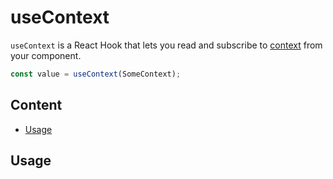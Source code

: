 # useContext

`useContext` is a React Hook that lets you read and subscribe to [context](https://beta.reactjs.org/learn/passing-data-deeply-with-context) from your component.

```js
const value = useContext(SomeContext); 
```

## Content

* [Usage](#usage)


## Usage